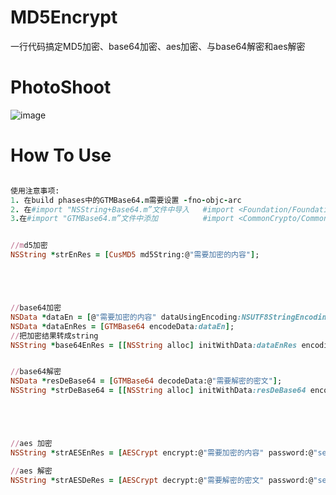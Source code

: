 # MD5Encrypt
一行代码搞定MD5加密、base64加密、aes加密、与base64解密和aes解密 

# PhotoShoot
![image](https://github.com/Zws-China/WSCycleScrollView/blob/master/WSCycleScrollView/WSCycleScrollView/scroll.gif)


# How To Use

```ruby

使用注意事项:
1. 在build phases中的GTMBase64.m需要设置 -fno-objc-arc
2. 在#import "NSString+Base64.m”文件中导入   #import <Foundation/Foundation.h>
3.在#import "GTMBase64.m”文件中添加          #import <CommonCrypto/CommonCrypto.h>


//md5加密
NSString *strEnRes = [CusMD5 md5String:@"需要加密的内容"];





//base64加密
NSData *dataEn = [@"需要加密的内容" dataUsingEncoding:NSUTF8StringEncoding];
NSData *dataEnRes = [GTMBase64 encodeData:dataEn];
//把加密结果转成string
NSString *base64EnRes = [[NSString alloc] initWithData:dataEnRes encoding:NSUTF8StringEncoding];


//base64解密
NSData *resDeBase64 = [GTMBase64 decodeData:@"需要解密的密文"];
NSString *strDeBase64 = [[NSString alloc] initWithData:resDeBase64 encoding:NSUTF8StringEncoding];





//aes 加密
NSString *strAESEnRes = [AESCrypt encrypt:@"需要加密的内容" password:@"secret"];

//aes 解密
NSString *strAESDeRes = [AESCrypt decrypt:@"需要解密的密文" password:@"secret"];




```